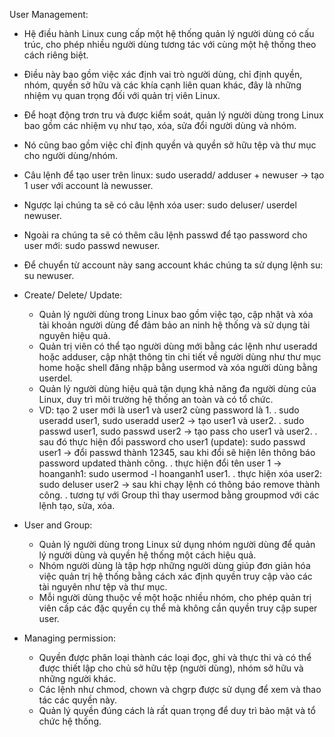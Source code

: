 User Management:
  - Hệ điều hành Linux cung cấp một hệ thống quản lý người dùng có cấu trúc, cho phép nhiều người dùng tương tác với cùng một hệ thống theo cách riêng biệt.
  - Điều này bao gồm việc xác định vai trò người dùng, chỉ định quyền, nhóm, quyền sở hữu và các khía cạnh liên quan khác, đây là những nhiệm vụ quan trọng đối với quản trị viên Linux.
  - Để hoạt động trơn tru và được kiểm soát, quản lý người dùng trong Linux bao gồm các nhiệm vụ như tạo, xóa, sửa đổi người dùng và nhóm.
  - Nó cũng bao gồm việc chỉ định quyền và quyền sở hữu tệp và thư mục cho người dùng/nhóm.
  - Câu lệnh để tạo user trên linux: sudo useradd/ adduser + newuser -> tạo 1 user với account là newusser.
  - Ngược lại chúng ta sẽ có câu lệnh xóa user: sudo deluser/ userdel newuser.
  - Ngoài ra chúng ta sẽ có thêm câu lệnh passwd để tạo password cho user mới: sudo passwd newuser.
  - Để chuyển từ account này sang account khác chúng ta sử dụng lệnh su: su newuser.

  - Create/ Delete/ Update:
    + Quản lý người dùng trong Linux bao gồm việc tạo, cập nhật và xóa tài khoản người dùng để đảm bảo an ninh hệ thống và sử dụng tài nguyên hiệu quả.
    + Quản trị viên có thể tạo người dùng mới bằng các lệnh như useradd hoặc adduser, cập nhật thông tin chi tiết về người dùng như thư mục home hoặc shell đăng nhập bằng usermod và xóa người dùng bằng userdel.
    + Quản lý người dùng hiệu quả tận dụng khả năng đa người dùng của Linux, duy trì môi trường hệ thống an toàn và có tổ chức.
    + VD: tạo 2 user mới là user1 và user2 cùng password là 1.
      . sudo useradd user1, sudo useradd user2 -> tạo user1 và user2.
      . sudo passwd user1, sudo passwd user2 -> tạo pass cho user1 và user2.
      . sau đó thực hiện đổi password cho user1 (update): sudo passwd user1 -> đổi passwd thành 12345, sau khi đổi sẽ hiện lên thông báo password updated thành công.
      . thực hiện đổi tên user 1 -> hoanganh1: sudo usermod -l hoanganh1 user1.
      . thực hiện xóa user2: sudo deluser user2 -> sau khi chạy lệnh có thông báo remove thành công.
      . tương tự với Group thì thay usermod bằng groupmod với các lệnh tạo, sửa, xóa.

  - User and Group:
    + Quản lý người dùng trong Linux sử dụng nhóm người dùng để quản lý người dùng và quyền hệ thống một cách hiệu quả.
    + Nhóm người dùng là tập hợp những người dùng giúp đơn giản hóa việc quản trị hệ thống bằng cách xác định quyền truy cập vào các tài nguyên như tệp và thư mục.
    + Mỗi người dùng thuộc về một hoặc nhiều nhóm, cho phép quản trị viên cấp các đặc quyền cụ thể mà không cần quyền truy cập super user.

  - Managing permission:
    + Quyền được phân loại thành các loại đọc, ghi và thực thi và có thể được thiết lập cho chủ sở hữu tệp (người dùng), nhóm sở hữu và những người khác.
    + Các lệnh như chmod, chown và chgrp được sử dụng để xem và thao tác các quyền này.
    + Quản lý quyền đúng cách là rất quan trọng để duy trì bảo mật và tổ chức hệ thống.
      
